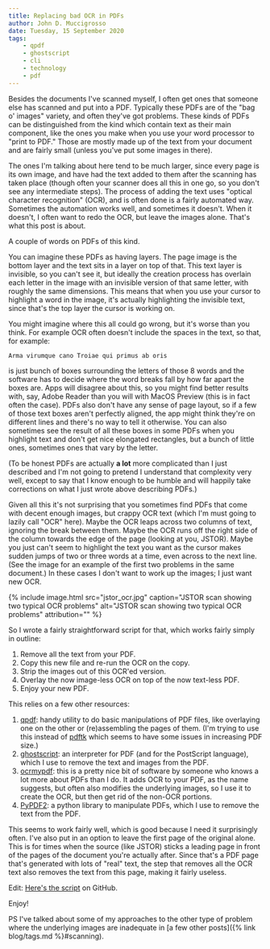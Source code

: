 ```yaml
---
title: Replacing bad OCR in PDFs
author: John D. Muccigrosso
date: Tuesday, 15 September 2020
tags: 
    - qpdf
    - ghostscript
    - cli
    - technology
    - pdf
---
```



Besides the documents I've scanned myself, I often get ones that someone else has scanned and put into a PDF. Typically these PDFs are of the "bag o' images" variety, and often they've got problems. These kinds of PDFs can be distinguished from the kind which contain text as their main component, like the ones you make when you use your word processor to "print to PDF." Those are mostly made up of the text from your document and are fairly small (unless you've put some images in there).

The ones I'm talking about here tend to be much larger, since every page is its own image, and have had the text added to them after the scanning has taken place (though often your scanner does all this in one go, so you don't see any intermediate steps). The process of adding the text uses "optical character recognition" (OCR), and is often done is a fairly automated way. Sometimes the automation works well, and sometimes it doesn't. When it doesn't, I often want to redo the OCR, but leave the images alone. That's what this post is about.

A couple of words on PDFs of this kind.

You can imagine these PDFs as having layers. The page image is the bottom layer and the text sits in a layer on top of that. This text layer is invisible, so you can't see it, but ideally the creation process has overlain each letter in the image with an invisible version of that same letter, with roughly the same dimensions. This means that when you use your cursor to highlight a word in the image, it's actually highlighting the invisible text, since that's the top layer the cursor is working on.

You might imagine where this all could go wrong, but it's worse than you think. For example OCR often doesn't include the spaces in the text, so that, for example:

`Arma virumque cano Troiae qui primus ab oris`

is just bunch of boxes surrounding the letters of those 8 words and the software has to decide where the word breaks fall by how far apart the boxes are. Apps will disagree about this, so you might find better results with, say, Adobe Reader than you will with MacOS Preview (this is in fact often the case). PDFs also don't have any sense of page layout, so if a few of those text boxes aren't perfectly aligned, the app might think they're on different lines and there's no way to tell it otherwise. You can also sometimes see the result of all these boxes in some PDFs when you highlight text and don't get nice elongated rectangles, but a bunch of little ones, sometimes ones that vary by the letter.

(To be honest PDFs are actually **a lot** more complicated than I just described and I'm not going to pretend I understand that complexity very well, except to say that I know enough to be humble and will happily take corrections on what I just wrote above describing PDFs.)

Given all this it's not surprising that you sometimes find PDFs that come with decent enough images, but crappy OCR text (which I'm must going to lazily call "OCR" here). Maybe the OCR leaps across two columns of text, ignoring the break between them. Maybe the OCR runs off the right side of the column towards the edge of the page (looking at you, JSTOR). Maybe you just can't seem to highlight the text you want as the cursor makes sudden jumps of two or three words at a time, even across to the next line. (See the image for an example of the first two problems in the same document.) In these cases I don't want to work up the images; I just want new OCR.

{% include image.html 
    src="jstor_ocr.jpg"
    caption="JSTOR scan showing two typical OCR problems"
    alt="JSTOR scan showing two typical OCR problems"
    attribution="" 
%}

So I wrote a fairly straightforward script for that, which works fairly simply in outline:

1. Remove all the text from your PDF.
1. Copy this new file and re-run the OCR on the copy.
1. Strip the images out of this OCR'ed version.
1. Overlay the now image-less OCR on top of the now text-less PDF.
1. Enjoy your new PDF.

This relies on a few other resources:

1. [qpdf](http://qpdf.sourceforge.net): handy utility to do basic manipulations of PDF files, like overlaying one on the other or (re)assembling the pages of them. (I'm trying to use this instead of [pdftk](https://www.pdflabs.com/tools/pdftk-the-pdf-toolkit/) which seems to have some issues in increasing PDF size.)
1. [ghostscript](https://www.ghostscript.com): an interpreter for PDF (and for the PostScript language), which I use to remove the text and images from the PDF.
1. [ocrmypdf](https://github.com/jbarlow83/OCRmyPDF): this is a pretty nice bit of software by someone who knows a lot more about PDFs than I do. It adds OCR to your PDF, as the name suggests, but often also modifies the underlying images, so I use it to create the OCR, but then get rid of the non-OCR portions.
1. [PyPDF2](https://pypi.org/project/PyPDF2/): a python library to manipulate PDFs, which I use to remove the text from the PDF.

This seems to work fairly well, which is good because I need it surprisingly often. I've also put in an option to leave the first page of the original alone. This is for times when the source (like JSTOR) sticks a leading page in front of the pages of the document you're actually after. Since that's a PDF page that's generated with lots of "real" text, the step that removes all the OCR text also removes the text from this page, making it fairly useless.

Edit: [Here's the script](https://github.com/Jmuccigr/scripts/blob/master/redo_ocr_PDF.sh) on GitHub.

Enjoy!

PS I've talked about some of my approaches to the other type of problem where the underlying images are inadequate in [a few other posts]({% link blog/tags.md %}#scanning).
